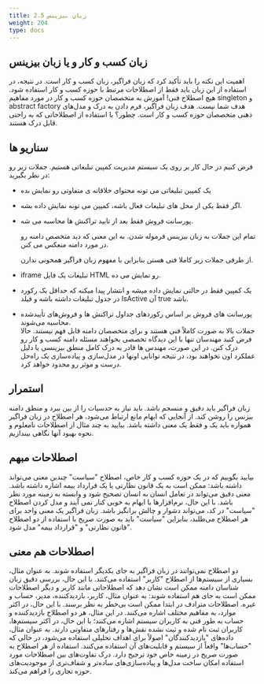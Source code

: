 ```yaml
---
title: 2.5 زبان بیزینس
weight: 204
type: docs
---
```


## زبان کسب و کار و یا زبان بیزینس

اهمیت این نکته را باید تأکید کرد که زبان فراگیر، زبان کسب و کار است. در نتیجه، در استفاده از این زبان باید فقط از اصطلاحات مرتبط با حوزه کسب و کار استفاده شود. هیچ اصطلاح فنی!
آموزش به متخصصان حوزه کسب و کار در مورد مفاهیم singleton و abstract factory هدف شما نیست. هدف زبان فراگیر، فرم دادن به درک و مدل‌های ذهنی متخصصان حوزه کسب و کار است. چطور؟ با استفاده از اصطلاحاتی که به راحتی قابل درک هستند.


## سناریو ها

فرض کنیم در حال کار بر روی یک سیستم مدیریت کمپین تبلیغاتی هستیم. جملات زیر رو در نظر بگیرید:

- یک کمپین تبلیغاتی می تونه محتوای خلاقانه ی متفاوتی رو نمایش بده
- اگر فقط یکی از محل های تبلیغات فعال باشه، کمپین می تونه نمایش داده بشه.
- پورسانت فروش فقط بعد از تایید تراکنش ها محاسبه می شه.  


    تمام این جملات به زبان بیزینس فرموله شدن. به این معنی که دید متخصص دامنه رو در مورد دامنه منعکس می کنن.  
    
    از طرفی جملات زیر کاملا فنی هستن بنابراین با مفهوم زبان فراگیر همخونی ندارن.

- iframe تبلیغات یک فایل HTML رو نمایش می ده.
- یک کمپین فقط در حالتی نمایش داده میشه و انتشار پیدا میکنه که حداقل یک رکورد در جدول تبلیغات داشته باشه و فیلد IsActive آن true باشد.

- پورسانت های فروش بر اساس رکوردهای جداول تراکنش ها و فروش‌های تأییدشده محاسبه می‌شوند.  
    جملات بالا به صورت کاملاً فنی هستند و برای متخصصان دامنه قابل فهم نیستند. حالا فرض کنید مهندسان تنها با این دیدگاه تخصصی بخواهند مسئله دامنه کسب و کار رو درک کنن. در این صورت، مهندس ها قادر به درک کامل منطق بیزینسی یا دلیل عملکرد اون نخواهند بود، در نتیجه توانایی اونها در مدل‌سازی و پیاده‌سازی یک راه‌حل درست و موثر رو محدود خواهد کرد.

## استمرار

زبان فراگیر باید دقیق و منسجم باشد. باید نیاز به حدسیات را از بین ببرد و منطق دامنه بیزنس را روشن کند. از آنجایی که ابهام مانع ارتباط می‌شود، هر اصطلاح در زبان فراگیر همواره باید یک و فقط یک معنی داشته باشد. بیایید به چند مثال از اصطلاحات نامعلوم و نحوه بهبود آنها نگاهی بیندازیم.

## اصطلاحات مبهم

بیایید بگوییم که در یک حوزه کسب و کار خاص، اصطلاح "سیاست" چندین معنی می‌تواند داشته باشد: ممکن است به یک قانون نظارتی یا یک قرارداد بیمه اشاره داشته باشد. معنی دقیق می‌تواند در تعامل انسان به انسان تصحیح شود و وابسته به زمینه مورد نظر باشد. با این حال، نرم‌افزارها با ابهام به خوبی کنار نمی آیند و مدل کردن اصطلاح "سیاست" در کد، می‌تواند دشوار و چالش برانگیز باشد.
زبان فراگیر یک معنی واحد برای هر اصطلاح می‌طلبد، بنابراین "سیاست" باید به صورت صریح با استفاده از دو اصطلاح "قانون نظارتی" و "قرارداد بیمه" مدل شود.

## اصطلاحات هم معنی

دو اصطلاح نمی‌توانند در زبان فراگیر به جای یکدیگر استفاده شوند. به عنوان مثال، بسیاری از سیستم‌ها از اصطلاح "کاربر" استفاده می‌کنند. با این حال، بررسی دقیق زبان شناسان دامنه ممکن است نشان دهد که اصطلاحاتی مانند کاربر و دیگر اصطلاحات ممکن است به جای هم استفاده شوند: به عنوان مثال، کاربر، بازدیدکننده، مدیر، حساب و غیره.
اصطلاحات مترادف در ابتدا ممکن است بی‌خطر به نظر برسند. با این حال، در اکثر موارد، به مفاهیم مختلف اشاره می‌کنند. در این مثال، هر دو اصطلاح بازدیدکننده و حساب به طور فنی به کاربران سیستم اشاره می‌کنند؛ با این حال، در اکثر سیستم‌ها، کاربران ثبت نام شده و ثبت نشده نقش‌ها و رفتارهای متفاوتی دارند. به عنوان مثال، داده‌های "بازدیدکنندگان" اصولاً برای اهداف تحلیلی استفاده می‌شود، در حالی که "حساب‌ها" واقعاً از سیستم و قابلیت‌های آن استفاده می‌کنند.
استفاده از هر اصطلاح به صورت صریح در زمینه خاص خود ترجیح دارد. درک تفاوت‌های بین اصطلاحات مورد استفاده امکان ساخت مدل‌ها و پیاده‌سازی‌های ساده‌تر و شفاف‌تری از موجودیت‌های حوزه تجاری را فراهم می‌کند.